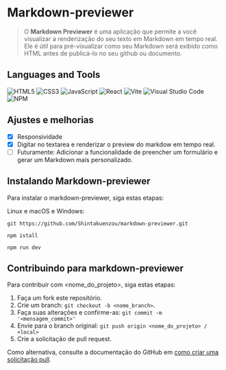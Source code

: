# Markdown-previewer

> O **Markdown Previewer** é uma aplicação que permite a você visualizar a renderização do seu texto em Markdown em tempo real. Ele é útil para pré-visualizar como seu Markdown será exibido como HTML antes de publicá-lo no seu github ou documento.

## Languages and Tools
![HTML5](https://img.shields.io/badge/html5-%23E34F26.svg?style=for-the-badge&logo=html5&logoColor=white)
![CSS3](https://img.shields.io/badge/css3-%231572B6.svg?style=for-the-badge&logo=css3&logoColor=white)
![JavaScript](https://img.shields.io/badge/javascript-%23323330.svg?style=for-the-badge&logo=javascript&logoColor=%23F7DF1E)
![React](https://img.shields.io/badge/react-%2320232a.svg?style=for-the-badge&logo=react&logoColor=%2361DAFB)
![Vite](https://img.shields.io/badge/vite-%23646CFF.svg?style=for-the-badge&logo=vite&logoColor=white)
![Visual Studio Code](https://img.shields.io/badge/Visual%20Studio%20Code-0078d7.svg?style=for-the-badge&logo=visual-studio-code&logoColor=white)
![NPM](https://img.shields.io/badge/NPM-%23CB3837.svg?style=for-the-badge&logo=npm&logoColor=white)

## Ajustes e melhorias
- [x] Responsividade
- [x] Digitar no textarea e renderizar o preview do markdow em tempo real.
- [ ] Futuramente: Adicionar a funcionalidade de preencher um formulário e gerar um Markdown mais personalizado.

## Instalando Markdown-previewer
Para instalar o markdown-previewer, siga estas etapas:

Linux e macOS e Windows:
```
git https://github.com/Shintakuenzou/markdown-previewer.git
```
```
npm istall
```
```
npm run dev
```

## Contribuindo para markdown-previewer
Para contribuir com <nome_do_projeto>, siga estas etapas:

1. Faça um fork este repositório.
2. Crie um branch: `git checkout -b <nome_branch>`.
3. Faça suas alterações e confirme-as: `git commit -m '<mensagem_commit>'`
4. Envie para o branch original: `git push origin <nome_do_projeto> / <local>`
5. Crie a solicitação de pull request.
 
Como alternativa, consulte a documentação do GitHub em [como criar uma solicitação pull](https://help.github.com/en/github/collaborating-with-issues-and-pull-requests/creating-a-pull-request).
